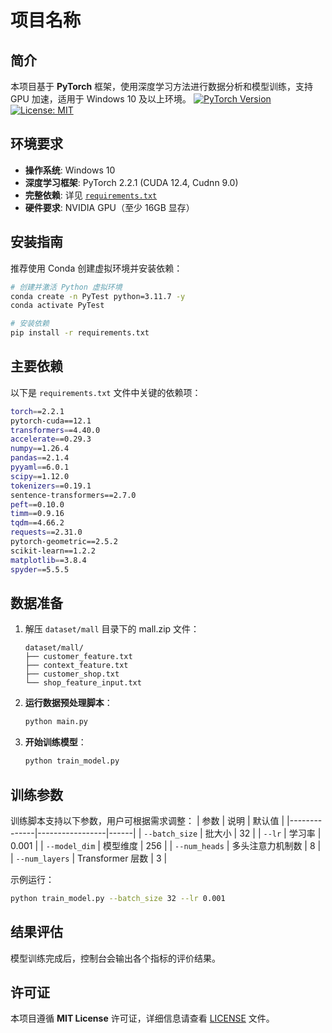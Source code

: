 # 项目名称

## 简介
本项目基于 **PyTorch** 框架，使用深度学习方法进行数据分析和模型训练，支持 GPU 加速，适用于 Windows 10 及以上环境。
[![PyTorch Version](https://img.shields.io/badge/PyTorch-2.2.1%2Bcu121-red)](https://pytorch.org/)
[![License: MIT](https://img.shields.io/badge/License-MIT-yellow.svg)](LICENSE)

## 环境要求
- **操作系统**: Windows 10
- **深度学习框架**: PyTorch 2.2.1 (CUDA 12.4, Cudnn 9.0)
- **完整依赖**: 详见 [`requirements.txt`](requirements.txt)
- **硬件要求**: NVIDIA GPU（至少 16GB 显存）

## 安装指南
推荐使用 Conda 创建虚拟环境并安装依赖：
```bash
# 创建并激活 Python 虚拟环境
conda create -n PyTest python=3.11.7 -y
conda activate PyTest

# 安装依赖
pip install -r requirements.txt
```

## 主要依赖
以下是 `requirements.txt` 文件中关键的依赖项：
```bash
torch==2.2.1
pytorch-cuda==12.1
transformers==4.40.0
accelerate==0.29.3
numpy==1.26.4
pandas==2.1.4
pyyaml==6.0.1
scipy==1.12.0
tokenizers==0.19.1
sentence-transformers==2.7.0
peft==0.10.0
timm==0.9.16
tqdm==4.66.2
requests==2.31.0
pytorch-geometric==2.5.2
scikit-learn==1.2.2
matplotlib==3.8.4
spyder==5.5.5
```

## 数据准备
1. 解压 `dataset/mall` 目录下的 mall.zip 文件：
   ```
   dataset/mall/
   ├── customer_feature.txt
   ├── context_feature.txt
   ├── customer_shop.txt
   └── shop_feature_input.txt
   ```
2. **运行数据预处理脚本**：
   ```bash
   python main.py
   ```
3. **开始训练模型**：
   ```bash
   python train_model.py
   ```

## 训练参数
训练脚本支持以下参数，用户可根据需求调整：
| 参数           | 说明              | 默认值  |
|--------------|-----------------|------|
| `--batch_size` | 批大小          | 32   |
| `--lr`        | 学习率          | 0.001 |
| `--model_dim` | 模型维度         | 256  |
| `--num_heads` | 多头注意力机制数 | 8    |
| `--num_layers` | Transformer 层数 | 3    |

示例运行：
```bash
python train_model.py --batch_size 32 --lr 0.001
```

## 结果评估
模型训练完成后，控制台会输出各个指标的评价结果。

## 许可证
本项目遵循 **MIT License** 许可证，详细信息请查看 [LICENSE](LICENSE) 文件。
